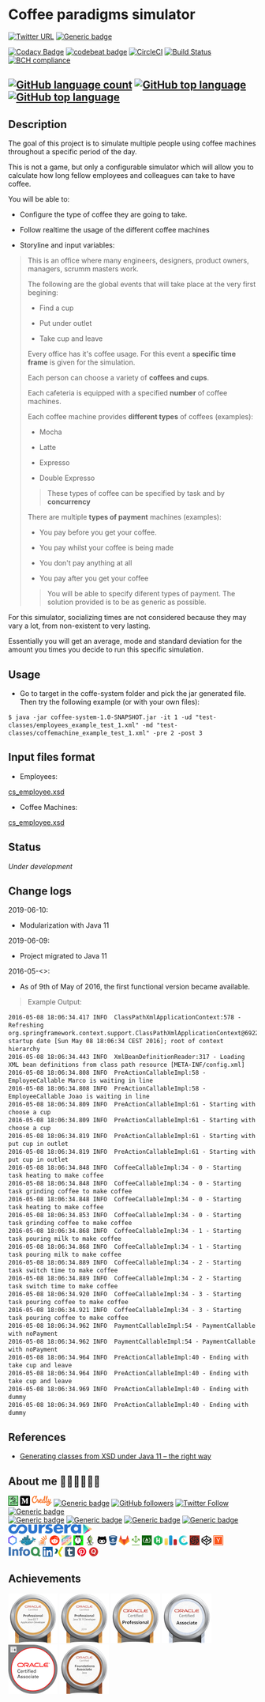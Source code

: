 # Coffee paradigms simulator

[![Twitter URL](https://img.shields.io/twitter/url?logoColor=blue&style=social&url=https%3A%2F%2Fimg.shields.io%2Ftwitter%2Furl%3Fstyle%3Dsocial)](https://twitter.com/intent/tweet?text=%20Checkout%20this%20%40github%20repo%20by%20%40joaofse%20%F0%9F%91%A8%F0%9F%8F%BD%E2%80%8D%F0%9F%92%BB%3A%20https%3A//github.com/jesperancinha/coffee-paradigms)
[![Generic badge](https://img.shields.io/static/v1.svg?label=GitHub&message=Coffee%20Paradigms&color=informational)](https://github.com/jesperancinha/coffee-paradigms)

[![Codacy Badge](https://api.codacy.com/project/badge/Grade/4619967a56c24086b00a7e0344aebaa8)](https://www.codacy.com/app/jofisaes/coffee-paradigms?utm_source=github.com&amp;utm_medium=referral&amp;utm_content=jesperancinha/coffee-paradigms&amp;utm_campaign=Badge_Grade)
[![codebeat badge](https://codebeat.co/badges/0d45f066-b81a-4cb8-ae72-d3f6daf5b736)](https://codebeat.co/projects/github-com-jesperancinha-coffee-paradigms-master)
[![CircleCI](https://circleci.com/gh/jesperancinha/coffee-paradigms.svg?style=svg)](https://circleci.com/gh/jesperancinha/coffee-paradigms)
[![Build Status](https://travis-ci.org/jesperancinha/coffee-paradigms.svg?branch=master)](https://travis-ci.org/jesperancinha/coffee-paradigms)
[![BCH compliance](https://bettercodehub.com/edge/badge/jesperancinha/coffee-paradigms?branch=master)](https://bettercodehub.com/)

[![GitHub language count](https://img.shields.io/github/languages/count/jesperancinha/coffee-paradigms.svg)](#)
[![GitHub top language](https://img.shields.io/github/languages/top/jesperancinha/coffee-paradigms.svg)](#)
[![GitHub top language](https://img.shields.io/github/languages/code-size/jesperancinha/coffee-paradigms.svg)](#)
---

## Description

The goal of this project is to simulate multiple people using coffee machines throughout a specific period of the day.

This is not a game, but only a configurable simulator which will allow you to calculate how long fellow employees and colleagues can take to have coffee.

You will be able to:

* Configure the type of coffee they are going to take.

* Follow realtime the usage of the different coffee machines

* Storyline and input variables:

> This is an office where many engineers, designers, product owners, managers, scrumm masters work.
>
> The following are the global events that will take place at the very first begining:
>
> * Find a cup
>
> * Put under outlet
>
> * Take cup and leave
>
> Every office has it's coffee usage. For this event a **specific time frame** is given for the simulation.
>
> Each person can choose a variety of **coffees and cups**.
>
> Each cafeteria is equipped with a specified **number** of coffee machines.
>
> Each coffee machine provides **different types** of coffees (examples):
>
> * Mocha
>
> * Latte
>
> * Expresso
>
> * Double Expresso
>
>> These types of coffee can be specified by task and by **concurrency**
>
>
> There are multiple **types of payment** machines (examples):
>
> * You pay before you get your coffee.
>
> * You pay whilst your coffee is being made
>
> * You don't pay anything at all
>
> * You pay after you get your coffee
>
>> You will be able to specify diferent types of payment. The solution provided is to be as generic as possible.

For this simulator, socializing times are not considered because they may vary a lot, from non-existent to very lasting.

Essentially you will get an average, mode and standard deviation for the amount you times you decide to run this specific simulation.

## Usage

* Go to target in the coffe-system folder and pick the jar generated file. Then try the following example (or with your own files):

```
$ java -jar coffee-system-1.0-SNAPSHOT.jar -it 1 -ud "test-classes/employees_example_test_1.xml" -md "test-classes/coffemachine_example_test_1.xml" -pre 2 -post 3
```

## Input files format

* Employees:

[cs_employee.xsd](https://github.com/jesperancinha/coffee-paradigms/blob/master/coffee-system-api/src/main/resources/cs_employee.xsd)

* Coffee Machines:

[cs_employee.xsd](https://github.com/jesperancinha/coffee-paradigms/blob/master/coffee-system-api/src/main/resources/cs_employee.xsd)

## Status

*Under development*

## Change logs

2019-06-10:

- Modularization with Java 11

2019-06-09:

- Project migrated to Java 11

2016-05-<>:

- As of 9th of May of 2016, the first functional version became available.

> Example Output:

```text
2016-05-08 18:06:34.417 INFO  ClassPathXmlApplicationContext:578 - Refreshing org.springframework.context.support.ClassPathXmlApplicationContext@69222c14: startup date [Sun May 08 18:06:34 CEST 2016]; root of context hierarchy
2016-05-08 18:06:34.443 INFO  XmlBeanDefinitionReader:317 - Loading XML bean definitions from class path resource [META-INF/config.xml]
2016-05-08 18:06:34.808 INFO  PreActionCallableImpl:58 - EmployeeCallable Marco is waiting in line
2016-05-08 18:06:34.808 INFO  PreActionCallableImpl:58 - EmployeeCallable Joao is waiting in line
2016-05-08 18:06:34.809 INFO  PreActionCallableImpl:61 - Starting with choose a cup
2016-05-08 18:06:34.809 INFO  PreActionCallableImpl:61 - Starting with choose a cup
2016-05-08 18:06:34.819 INFO  PreActionCallableImpl:61 - Starting with put cup in outlet
2016-05-08 18:06:34.819 INFO  PreActionCallableImpl:61 - Starting with put cup in outlet
2016-05-08 18:06:34.848 INFO  CoffeeCallableImpl:34 - 0 - Starting task heating to make coffee
2016-05-08 18:06:34.848 INFO  CoffeeCallableImpl:34 - 0 - Starting task grinding coffee to make coffee
2016-05-08 18:06:34.848 INFO  CoffeeCallableImpl:34 - 0 - Starting task heating to make coffee
2016-05-08 18:06:34.853 INFO  CoffeeCallableImpl:34 - 0 - Starting task grinding coffee to make coffee
2016-05-08 18:06:34.868 INFO  CoffeeCallableImpl:34 - 1 - Starting task pouring milk to make coffee
2016-05-08 18:06:34.868 INFO  CoffeeCallableImpl:34 - 1 - Starting task pouring milk to make coffee
2016-05-08 18:06:34.889 INFO  CoffeeCallableImpl:34 - 2 - Starting task switch time to make coffee
2016-05-08 18:06:34.889 INFO  CoffeeCallableImpl:34 - 2 - Starting task switch time to make coffee
2016-05-08 18:06:34.920 INFO  CoffeeCallableImpl:34 - 3 - Starting task pouring coffee to make coffee
2016-05-08 18:06:34.921 INFO  CoffeeCallableImpl:34 - 3 - Starting task pouring coffee to make coffee
2016-05-08 18:06:34.962 INFO  PaymentCallableImpl:54 - PaymentCallable with noPayment
2016-05-08 18:06:34.962 INFO  PaymentCallableImpl:54 - PaymentCallable with noPayment
2016-05-08 18:06:34.964 INFO  PreActionCallableImpl:40 - Ending with take cup and leave
2016-05-08 18:06:34.964 INFO  PreActionCallableImpl:40 - Ending with take cup and leave
2016-05-08 18:06:34.969 INFO  PreActionCallableImpl:40 - Ending with dummy
2016-05-08 18:06:34.969 INFO  PreActionCallableImpl:40 - Ending with dummy

```

## References

- [Generating classes from XSD under Java 11 – the right way](https://artofcode.wordpress.com/2019/02/28/generating-classes-from-xsd-under-java-11-the-right-way/)

## About me 👨🏽‍💻🚀🏳️‍🌈

[![alt text](https://raw.githubusercontent.com/jesperancinha/project-signer/master/project-signer-templates/icons-20/JEOrgLogo-20.png "João Esperancinha Homepage")](http://joaofilipesabinoesperancinha.nl)
[![alt text](https://raw.githubusercontent.com/jesperancinha/project-signer/master/project-signer-templates/icons-20/medium-20.png "Medium")](https://medium.com/@jofisaes)
[![alt text](https://raw.githubusercontent.com/jesperancinha/project-signer/master/project-signer-templates/icons-20/credly-20.png "Credly")](https://www.credly.com/users/joao-esperancinha)
[![Generic badge](https://img.shields.io/static/v1.svg?label=Homepage&message=joaofilipesabinoesperancinha.nl&color=6495ED "João Esperancinha Homepage")](https://joaofilipesabinoesperancinha.nl/)
[![GitHub followers](https://img.shields.io/github/followers/jesperancinha.svg?label=jesperancinha&style=social "GitHub")](https://github.com/jesperancinha)
[![Twitter Follow](https://img.shields.io/twitter/follow/joaofse?label=João%20Esperancinha&style=social "Twitter")](https://twitter.com/joaofse)
[![Generic badge](https://img.shields.io/static/v1.svg?label=GitHub&message=JEsperancinhaOrg&color=yellow "jesperancinha.org dependencies")](https://github.com/JEsperancinhaOrg)   
[![Generic badge](https://img.shields.io/static/v1.svg?label=Articles&message=Across%20The%20Web&color=purple)](https://github.com/jesperancinha/project-signer/blob/master/project-signer-templates/Articles.md)
[![Generic badge](https://img.shields.io/static/v1.svg?label=Webapp&message=Image%20Train%20Filters&color=6495ED)](http://itf.joaofilipesabinoesperancinha.nl/)
[![Generic badge](https://img.shields.io/static/v1.svg?label=All%20Badges&message=Badges&color=red "All badges")](https://joaofilipesabinoesperancinha.nl/badges)
[![Generic badge](https://img.shields.io/static/v1.svg?label=Status&message=Project%20Status&color=red "Project statuses")](https://github.com/jesperancinha/project-signer/blob/master/project-signer-templates/Status.md)
[![alt text](https://raw.githubusercontent.com/jesperancinha/project-signer/master/project-signer-templates/icons-20/coursera-20.png "Coursera")](https://www.coursera.org/user/da3ff90299fa9297e283ee8e65364ffb)
[![alt text](https://raw.githubusercontent.com/jesperancinha/project-signer/master/project-signer-templates/icons-20/google-apps-20.png "Google Apps")](https://play.google.com/store/apps/developer?id=Joao+Filipe+Sabino+Esperancinha)   
[![alt text](https://raw.githubusercontent.com/jesperancinha/project-signer/master/project-signer-templates/icons-20/sonatype-20.png "Sonatype Search Repos")](https://search.maven.org/search?q=org.jesperancinha)
[![alt text](https://raw.githubusercontent.com/jesperancinha/project-signer/master/project-signer-templates/icons-20/docker-20.png "Docker Images")](https://hub.docker.com/u/jesperancinha)
[![alt text](https://raw.githubusercontent.com/jesperancinha/project-signer/master/project-signer-templates/icons-20/stack-overflow-20.png)](https://stackoverflow.com/users/3702839/joao-esperancinha)
[![alt text](https://raw.githubusercontent.com/jesperancinha/project-signer/master/project-signer-templates/icons-20/reddit-20.png "Reddit")](https://www.reddit.com/user/jesperancinha/)
[![alt text](https://raw.githubusercontent.com/jesperancinha/project-signer/master/project-signer-templates/icons-20/devto-20.png "Dev To")](https://dev.to/jofisaes)
[![alt text](https://raw.githubusercontent.com/jesperancinha/project-signer/master/project-signer-templates/icons-20/hackernoon-20.jpeg "Hackernoon")](https://hackernoon.com/@jesperancinha)
[![alt text](https://raw.githubusercontent.com/jesperancinha/project-signer/master/project-signer-templates/icons-20/codeproject-20.png "Code Project")](https://www.codeproject.com/Members/jesperancinha)
[![alt text](https://raw.githubusercontent.com/jesperancinha/project-signer/master/project-signer-templates/icons-20/github-20.png "GitHub")](https://github.com/jesperancinha)
[![alt text](https://raw.githubusercontent.com/jesperancinha/project-signer/master/project-signer-templates/icons-20/bitbucket-20.png "BitBucket")](https://bitbucket.org/jesperancinha)
[![alt text](https://raw.githubusercontent.com/jesperancinha/project-signer/master/project-signer-templates/icons-20/gitlab-20.png "GitLab")](https://gitlab.com/jesperancinha)
[![alt text](https://raw.githubusercontent.com/jesperancinha/project-signer/master/project-signer-templates/icons-20/bintray-20.png "BinTray")](https://bintray.com/jesperancinha)
[![alt text](https://raw.githubusercontent.com/jesperancinha/project-signer/master/project-signer-templates/icons-20/free-code-camp-20.jpg "FreeCodeCamp")](https://www.freecodecamp.org/jofisaes)
[![alt text](https://raw.githubusercontent.com/jesperancinha/project-signer/master/project-signer-templates/icons-20/hackerrank-20.png "HackerRank")](https://www.hackerrank.com/jofisaes)
[![alt text](https://raw.githubusercontent.com/jesperancinha/project-signer/master/project-signer-templates/icons-20/codeforces-20.png "Code Forces")](https://codeforces.com/profile/jesperancinha)
[![alt text](https://raw.githubusercontent.com/jesperancinha/project-signer/master/project-signer-templates/icons-20/codebyte-20.png "Codebyte")](https://coderbyte.com/profile/jesperancinha)
[![alt text](https://raw.githubusercontent.com/jesperancinha/project-signer/master/project-signer-templates/icons-20/codewars-20.png "CodeWars")](https://www.codewars.com/users/jesperancinha)
[![alt text](https://raw.githubusercontent.com/jesperancinha/project-signer/master/project-signer-templates/icons-20/codepen-20.png "Code Pen")](https://codepen.io/jesperancinha)
[![alt text](https://raw.githubusercontent.com/jesperancinha/project-signer/master/project-signer-templates/icons-20/hacker-news-20.png "Hacker News")](https://news.ycombinator.com/user?id=jesperancinha)
[![alt text](https://raw.githubusercontent.com/jesperancinha/project-signer/master/project-signer-templates/icons-20/infoq-20.png "InfoQ")](https://www.infoq.com/profile/Joao-Esperancinha.2/)
[![alt text](https://raw.githubusercontent.com/jesperancinha/project-signer/master/project-signer-templates/icons-20/linkedin-20.png "LinkedIn")](https://www.linkedin.com/in/joaoesperancinha/)
[![alt text](https://raw.githubusercontent.com/jesperancinha/project-signer/master/project-signer-templates/icons-20/xing-20.png "Xing")](https://www.xing.com/profile/Joao_Esperancinha/cv)
[![alt text](https://raw.githubusercontent.com/jesperancinha/project-signer/master/project-signer-templates/icons-20/tumblr-20.png "Tumblr")](https://jofisaes.tumblr.com/)
[![alt text](https://raw.githubusercontent.com/jesperancinha/project-signer/master/project-signer-templates/icons-20/pinterest-20.png "Pinterest")](https://nl.pinterest.com/jesperancinha/)
[![alt text](https://raw.githubusercontent.com/jesperancinha/project-signer/master/project-signer-templates/icons-20/quora-20.png "Quora")](https://nl.quora.com/profile/Jo%C3%A3o-Esperancinha)

## Achievements

[![Oracle Certified Professional, JEE 7 Developer](https://raw.githubusercontent.com/jesperancinha/project-signer/master/project-signer-templates/badges/oracle-certified-professional-java-ee-7-application-developer-100.png "Oracle Certified Professional, JEE7 Developer")](https://www.credly.com/badges/27a14e06-f591-4105-91ca-8c3215ef39a2)
[![Oracle Certified Professional, Java SE 11 Programmer](https://raw.githubusercontent.com/jesperancinha/project-signer/master/project-signer-templates/badges/oracle-certified-professional-java-se-11-developer-100.png "Oracle Certified Professional, Java SE 11 Programmer")](https://www.credly.com/badges/87609d8e-27c5-45c9-9e42-60a5e9283280)
[![Oracle Certified Professional, Java SE 8 Programmer](https://raw.githubusercontent.com/jesperancinha/project-signer/master/project-signer-templates/badges/oracle-certified-professional-java-se-8-programmer-100.png "Oracle Certified Professional, Java SE 8 Programmer")](https://www.credly.com/badges/92e036f5-4e11-4cff-9935-3e62266d2074)
[![Oracle Certified Associate, Java SE 8 Programmer](https://raw.githubusercontent.com/jesperancinha/project-signer/master/project-signer-templates/badges/oracle-certified-associate-java-se-8-programmer-100.png "Oracle Certified Associate, Java SE 8 Programmer")](https://www.credly.com/badges/a206436d-6fd8-4ca1-8feb-38a838446ee7)
[![Oracle Certified Associate, Java SE 7 Programmer](https://raw.githubusercontent.com/jesperancinha/project-signer/master/project-signer-templates/badges/oracle-certified-associate-java-se-7-programmer-100.png "Oracle Certified Associate, Java SE 7 Programmer")](https://www.credly.com/badges/f4c6cc1e-cb52-432b-904d-36d266112225)
[![Oracle Certified Junior Associate](https://raw.githubusercontent.com/jesperancinha/project-signer/master/project-signer-templates/badges/oracle-certified-foundations-associate-java-100.png "Oracle Certified Foundations Associate")](https://www.credly.com/badges/6db92c1e-7bca-4856-9543-0d5ed0182794)
